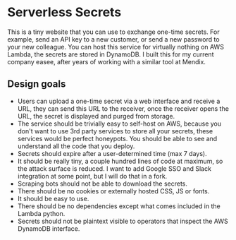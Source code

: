 Serverless Secrets
===

This is a tiny website that you can use to exchange one-time secrets. For example, send an API key to a new customer, or send a new password to your new colleague. You can host this service for virtually nothing on AWS Lambda, the secrets are stored in DynamoDB. I built this for my current company easee, after years of working with a similar tool at Mendix.

Design goals
---

- Users can upload a one-time secret via a web interface and receive a URL, they can send this URL to the receiver, once the receiver opens the URL, the secret is displayed and purged from storage.
- The service should be trivially easy to self-host on AWS, because you don't want to use 3rd party services to store all your secrets, these services would be perfect honeypots. You should be able to see and understand all the code that you deploy.
- Secrets should expire after a user-determined time (max 7 days).
- It should be really tiny, a couple hundred lines of code at maximum, so the attack surface is reduced. I want to add Google SSO and Slack integration at some point, but I will do that in a fork.
- Scraping bots should not be able to download the secrets.
- There should be no cookies or externally hosted CSS, JS or fonts.
- It should be easy to use.
- There should be no dependencies except what comes included in the Lambda python.
- Secrets should not be plaintext visible to operators that inspect the AWS DynamoDB interface.
